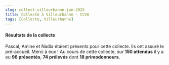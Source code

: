 ```yaml
---
slug: collect-villeurbanne-jun-2025
title: Collecte à Villeurbanne - CCVA
tags: [Collecte, Villeurbanne]
---
```


#### Résultats de la collecte

Pascal, Amine et Nadia étaient présents pour cette collecte. Ils ont assuré le pré-accueil. Merci à eux ! 
Au cours de cette collecte, sur **150 attendus** il y a eu **96 présentés**, **74 prélevés** dont **18 primodonneurs**.
